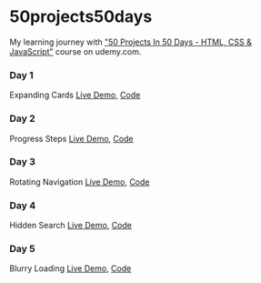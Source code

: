 # 50projects50days

My learning journey with ["50 Projects In 50 Days - HTML, CSS & JavaScript"](https://www.udemy.com/course/50-projects-50-days/) course on udemy.com.

### Day 1

Expanding Cards [Live Demo](https://eager-lalande-b4a1d1.netlify.app/), [Code](https://github.com/bayramhayri/50projects50days/tree/master/01-expanding-cards)

### Day 2

Progress Steps [Live Demo](https://lucid-kilby-ff041d.netlify.app/), [Code](https://github.com/bayramhayri/50projects50days/tree/master/02-progress-steps)

### Day 3

Rotating Navigation [Live Demo](https://quirky-montalcini-0458a3.netlify.app/), [Code](https://github.com/bayramhayri/50projects50days/tree/master/03-rotating-navigation)

### Day 4

Hidden Search [Live Demo](https://dreamy-goldberg-4112b5.netlify.app/), [Code](https://github.com/bayramhayri/50projects50days/tree/master/04-hidden-search)

### Day 5

Blurry Loading [Live Demo](https://adoring-leavitt-b5120b.netlify.app/), [Code](https://github.com/bayramhayri/50projects50days/tree/master/05-blurry-loading)
